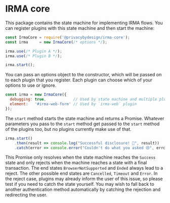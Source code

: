 # IRMA core

This package contains the state machine for implementing IRMA flows. You can
register plugins with this state machine and then start the machine:

```javascript
const IrmaCore = require('@privacybydesign/irma-core');
const irma     = new IrmaCore(/* options */);

irma.use(/* Plugin A */);
irma.use(/* Plugin B */);

irma.start();
```

You can pass an options object to the constructor, which will be passed on to
each plugin that you register. Each plugin can choose which of your options to
use or ignore.

```javascript
const irma = new IrmaCore({
  debugging: true,            // Used by state machine and multiple plugins
  element:   '#irma-web-form' // Used by `irma-web` plugin
});
```

The `start` method starts the state machine and returns a Promise. Whatever
parameters you pass to the `start` method get passed to the `start` method of
the plugins too, but no plugins currently make use of that.

```javascript
irma.start()
    .then(result => console.log("Successful disclosure! 🎉", result))
    .catch(error => console.error("Couldn't do what you asked 😢", error));
```

This Promise only resolves when the state machine reaches the `Success` state
and only rejects when the machine reaches a state with a final transaction.
The end states `BrowserNotSupported` and `Ended` always lead to a reject.
The other possible end states are `Cancelled`, `Timeout` and `Error`.
In the reject case, plugins may already inform the user of this issue, so please
test if you need to catch the state yourself. You may wish to fall back to
another authentication method automatically by catching the rejection and
redirecting the user.
